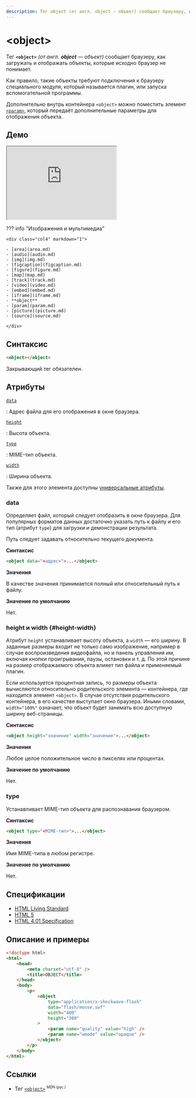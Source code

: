```yaml
---
description: Тег object (от англ. object — объект) сообщает браузеру, как загружать и отображать объекты, которые исходно браузер не понимает
---
```


# &lt;object&gt;

Тег **`<object>`** _(от англ. **object** — объект)_ сообщает браузеру, как загружать и отображать объекты, которые исходно браузер не понимает.

Как правило, такие объекты требуют подключения к браузеру специального модуля, который называется плагин, или запуска вспомогательной программы.

Дополнительно внутрь контейнера `<object>` можно поместить элемент [`<param>`](param.md), который передаёт дополнительные параметры для отображения объекта.

## Демо

<iframe class="interactive is-tabbed-standard-height" height="200" src="https://interactive-examples.mdn.mozilla.net/pages/tabbed/object.html" title="MDN Web Docs Interactive Example" loading="lazy" data-readystate="complete"></iframe>

??? info "Изображения и мультимедиа"

    <div class="col4" markdown="1">

    - [area](area.md)
    - [audio](audio.md)
    - [img](img.md)
    - [figcaption](figcaption.md)
    - [figure](figure.md)
    - [map](map.md)
    - [track](track.md)
    - [video](video.md)
    - [embed](embed.md)
    - [iframe](iframe.md)
    - **object**
    - [param](param.md)
    - [picture](picture.md)
    - [source](source.md)

    </div>

## Синтаксис

```html
<object></object>
```

Закрывающий тег обязателен.

## Атрибуты

[`data`](#data)

: Адрес файла для его отображения в окне браузера.

[`height`](#height-width)

: Высота объекта.

[`type`](#type)

: MIME-тип объекта.

[`width`](#height-width)

: Ширина объекта.

Также для этого элемента доступны [универсальные атрибуты](uni-attr.md).

### data

Определяет файл, который следует отобразить в окне браузера. Для популярных форматов данных достаточно указать путь к файлу и его тип (атрибут `type`) для загрузки и демонстрации результата.

Путь следует задавать относительно текущего документа.

**Синтаксис**

```html
<object data="<адрес>">...</object>
```

**Значения**

В качестве значения принимается полный или относительный путь к файлу.

**Значение по умолчанию**

Нет.

### height и width {#height-width}

Атрибут `height` устанавливает высоту объекта, а `width` — его ширину. В заданные размеры входит не только само изображение, например в случае воспроизведения видеофайла, но и панель управления им, включая кнопки проигрывания, паузы, остановки и т. д. По этой причине на размер отображаемого объекта влияет тип файла и применяемый плагин.

Если используется процентная запись, то размеры объекта вычисляются относительно родительского элемента — контейнера, где находится элемент `<object>`. В случае отсутствия родительского контейнера, в его качестве выступает окно браузера. Иными словами, `width="100%"` означает, что объект будет занимать всю доступную ширину веб-страницы.

**Синтаксис**

```html
<object height="значение" width="значение">...</object>
```

**Значения**

Любое целое положительное число в пикселях или процентах.

**Значение по умолчанию**

Нет.

### type

Устанавливает MIME-тип объекта для распознавания браузером.

**Синтаксис**

```html
<object type="<MIME-тип>">...</object>
```

**Значения**

Имя MIME-типа в любом регистре.

**Значение по умолчанию**

Нет.

## Спецификации

-   [HTML Living Standard](https://html.spec.whatwg.org/multipage/embedded-content.html#the-object-element)
-   [HTML 5](http://www.w3.org/TR/html5/embedded-content-0.html#the-object-element)
-   [HTML 4.01 Specification](http://www.w3.org/TR/html401/struct/objects.html#h-13.3)

## Описание и примеры

```html
<!doctype html>
<html>
    <head>
        <meta charset="utf-8" />
        <title>OBJECT</title>
    </head>
    <body>
        <p>
            <object
                type="application/x-shockwave-flash"
                data="flash/mouse.swf"
                width="400"
                height="300"
            >
                <param name="quality" value="high" />
                <param name="wmode" value="opaque" />
            </object>
        </p>
    </body>
</html>
```

## Ссылки

-   Тег [`<object>`](https://developer.mozilla.org/ru/docs/Web/HTML/Element/object) <sup><small>MDN (рус.)</small></sup>
